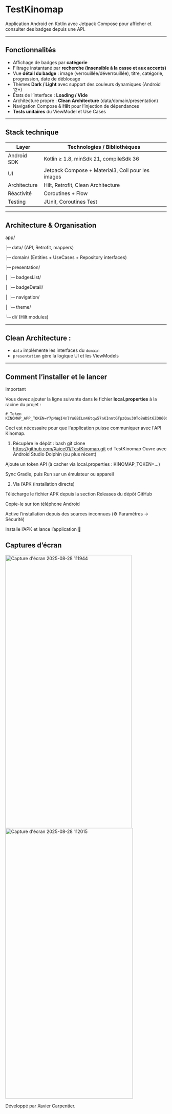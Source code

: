 # TestKinomap

Application Android en Kotlin avec Jetpack Compose pour afficher et consulter des badges depuis une API.

---

##  Fonctionnalités

- Affichage de badges par **catégorie**
- Filtrage instantané par **recherche (insensible à la casse et aux accents)**
- Vue **détail du badge** : image (verrouillée/déverrouillée), titre, catégorie, progression, date de déblocage
- Thèmes **Dark / Light** avec support des couleurs dynamiques (Android 12+)
- États de l’interface : **Loading / Vide**
- Architecture propre : **Clean Architecture** (data/domain/presentation)
- Navigation Compose & **Hilt** pour l’injection de dépendances
- **Tests unitaires** du ViewModel et Use Cases

---

##  Stack technique

| Layer         | Technologies / Bibliothèques                             |
|---------------|----------------------------------------------------------|
| Android SDK   | Kotlin ≥ 1.8, minSdk 21, compileSdk 36                   |
| UI            | Jetpack Compose + Material3, Coil pour les images        |
| Architecture  | Hilt, Retrofit, Clean Architecture                       |
| Réactivité    | Coroutines + Flow                                        |
| Testing       | JUnit, Coroutines Test                                   |

---

##  Architecture & Organisation

app/

├– data/ (API, Retrofit, mappers) 

├– domain/ (Entities + UseCases + Repository interfaces)

├– presentation/

│ ├– badgesList/

│ ├– badgeDetail/

│ ├– navigation/

│ └– theme/

└– di/ (Hilt modules)

---

##  Clean Architecture :
- `data` implémente les interfaces du `domain`
- `presentation` gère la logique UI et les ViewModels

---

##  Comment l’installer et le lancer

> [!IMPORTANT]  
> Vous devez ajouter la ligne suivante dans le fichier **local.properties** à la racine du projet :  
>
> ```properties
> # Token
> KINOMAP_APP_TOKEN=Y7pNWqI4nlYuGBILm46tqw57aKInntGTpzQau30To8WDSt6ZOU60GHWG8QSyWIs1TsFrnheftxBmmFWxR4eKhUWruEndo0aXaZVC6tn9fWhdBDb0ThVvmY6E
> ```  
>
> Ceci est nécessaire pour que l'application puisse communiquer avec l'API Kinomap.

1. Récupère le dépôt :
bash
git clone https://github.com/Xaice01/TestKinomap.git
cd TestKinomap
Ouvre avec Android Studio Dolphin (ou plus récent)

Ajoute un token API (à cacher via local.properties : KINOMAP_TOKEN=…)

Sync Gradle, puis Run sur un émulateur ou appareil

2. Via l’APK (installation directe)

Télécharge le fichier APK depuis la section Releases
 du dépôt GitHub

Copie-le sur ton téléphone Android

Active l’installation depuis des sources inconnues (⚙️ Paramètres → Sécurité)

Installe l’APK et lance l’application 🎉

## Captures d’écran
<img width="394" height="852" alt="Capture d'écran 2025-08-28 111944" src="https://github.com/user-attachments/assets/ba1ff74f-7d8b-44fb-af26-558ed8cd5619" />
<img width="398" height="844" alt="Capture d'écran 2025-08-28 112015" src="https://github.com/user-attachments/assets/66c470ee-ed02-40db-9c5f-c324bfce304a" />



Développé par Xavier Carpentier.
